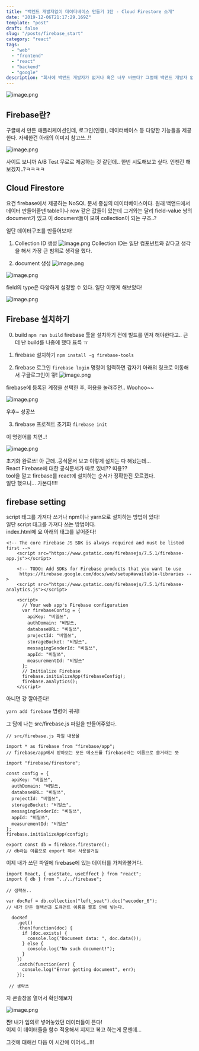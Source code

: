 ```yaml
---
title: "백엔드 개발자없이 데이터베이스 만들기 1탄 - Cloud Firestore 소개"
date: "2019-12-06T21:17:29.169Z"
template: "post"
draft: false
slug: "/posts/firebase_start"
category: "react"
tags:
  - "web"
  - "frontend"
  - "react"
  - "backend"
  - "google"
description: "회사에 백앤드 개발자가 없거나 혹은 너무 바쁘다? 그럴때 백앤드 개발자 없이도 혼자 개발할수 있어bility! Firebase - cloud firestore 활용법을 알아보자!"
---
```


![image.png](https://images.velog.io/post-images/dooreplay/48292eb0-175c-11ea-b9a7-a78e4358fcc9/image.png)

## Firebase란?

구글에서 만든 애플리케이션인데, 로그인(인증), 데이터베이스 등 다양한 기능들을 제공한다.
자세한건 아래의 이미지 참고쓰..!!

![image.png](https://images.velog.io/post-images/dooreplay/f4682f00-175c-11ea-b9a7-a78e4358fcc9/image.png)

사이트 보니까 A/B Test 무료로 제공하는 것 같던데.. 한번 시도해보고 싶다.
언젠간 해보겠지..?ㅋㅋㅋㅋ

## Cloud Firestore

요건 firebase에서 제공하는 NoSQL 문서 중심의 데이터베이스이다.
원래 백앤드에서 데이터 만들어줄땐 table이나 row 같은 값들이 있는데 그거와는 달리
field-value 쌍의 document가 있고 이 document들이 모여 collection이 되는 구조..?

일단 데이터구조를 만들어보자!

1. Collection ID 생성
   ![image.png](https://images.velog.io/post-images/dooreplay/3b727ec0-1760-11ea-b9a7-a78e4358fcc9/image.png)
   Collection ID는 일단 컴포넌트와 같다고 생각을 해서 가장 큰 범위로 생각을 했다.

2) document 생성
   ![image.png](https://images.velog.io/post-images/dooreplay/859b2ce0-1760-11ea-b9a7-a78e4358fcc9/image.png)

![image.png](https://images.velog.io/post-images/dooreplay/c2c06770-1760-11ea-b57e-ef599b453888/image.png)

field의 type은 다양하게 설정할 수 있다.
일단 이렇게 해보았다!

![image.png](https://images.velog.io/post-images/dooreplay/28d36d40-1762-11ea-b9a7-a78e4358fcc9/image.png)

## Firebase 설치하기

0. build
   `npm run build`
   firebase 툴을 설치하기 전에 빌드를 먼저 해야한다고.. 근데 난 build를 나중에 했다 뚀륵 ㅠ

1. firebase 설치하기
   `npm install -g firebase-tools`

1. firebase 로그인
   `firebase login` 명령어 입력하면 갑자기 아래의 링크로 이동해서 구글로그인이 뙇!
   ![image.png](https://images.velog.io/post-images/dooreplay/34f295b0-17ee-11ea-aaec-fb1399513b37/image.png)

firebase에 등록된 계정을 선택한 후, 허용을 눌러주면.. Woohoo~~

![image.png](https://images.velog.io/post-images/dooreplay/5d26a350-17ee-11ea-bc33-6d3d69e20820/image.png)

우후~ 성공쓰

3. firebase 프로젝트 초기화
   `firebase init`

이 명령어를 치면..!

![image.png](https://images.velog.io/post-images/dooreplay/f126ab40-17ee-11ea-bc33-6d3d69e20820/image.png)

초기화 완료쓰!
아 근데..공식문서 보고 이렇게 설치는 다 해놨는데...<br />
React Firebase에 대한 공식문서가 따로 있네?? 띠용?? <br />
tool을 깔고 firebase를 react에 설치하는 순서가 정확한진 모르겠다.<br />
일단 했으니... 가본다!!!!

## firebase setting

script 태그를 가져다 쓰거나 npm이나 yarn으로 설치하는 방법이 있다!<br />
일단 script 태그를 가져다 쓰는 방법이다.<br />
index.html에 요 아래의 태그를 넣어준다!

```
<!-- The core Firebase JS SDK is always required and must be listed first -->
    <script src="https://www.gstatic.com/firebasejs/7.5.1/firebase-app.js"></script>

    <!-- TODO: Add SDKs for Firebase products that you want to use
     https://firebase.google.com/docs/web/setup#available-libraries -->
    <script src="https://www.gstatic.com/firebasejs/7.5.1/firebase-analytics.js"></script>

    <script>
      // Your web app's Firebase configuration
      var firebaseConfig = {
        apiKey: "비밀쓰",
        authDomain: "비밀쓰,
        databaseURL: "비밀쓰",
        projectId: "비밀쓰",
        storageBucket: "비밀쓰",
        messagingSenderId: "비밀쓰",
        appId: "비밀쓰",
        measurementId: "비밀쓰"
      };
      // Initialize Firebase
      firebase.initializeApp(firebaseConfig);
      firebase.analytics();
    </script>

```

아니면 걍 깔아준다!

`yarn add firebase` 명령어 궈궈!

그 담에 나는 src/firebase.js 파일을 만들어주었다.

```
// src/firebase.js 파일 내용물

import * as firebase from "firebase/app";
// firebase/app에서 받아오는 모든 메소드를 firebase라는 이름으로 쓸거라는 뜻

import "firebase/firestore";

const config = {
  apiKey: "비밀쓰",
  authDomain: "비밀쓰,
  databaseURL: "비밀쓰",
  projectId: "비밀쓰",
  storageBucket: "비밀쓰",
  messagingSenderId: "비밀쓰",
  appId: "비밀쓰",
  measurementId: "비밀쓰"
};
firebase.initializeApp(config);

export const db = firebase.firestore();
// db라는 이름으로 export 해서 사용할거임

```

이제 내가 쓰던 파일에 firebase에 있는 데이터를 가져와볼거다.

```
import React, { useState, useEffect } from "react";
import { db } from "../../firebase";

// 생략쓰..

var docRef = db.collection("left_seat").doc("wecoder_6");
// 내가 만든 컬렉션과 도큐먼트 이름을 괄호 안에 넣는다.

  docRef
    .get()
    .then(function(doc) {
      if (doc.exists) {
        console.log("Document data: ", doc.data());
      } else {
        console.log("No such document!");
      }
    })
    .catch(function(err) {
      console.log("Error getting document", err);
    });

 // 생략쓰
```

자 콘솔창을 열어서 확인해보자

![image.png](https://images.velog.io/post-images/dooreplay/b3d66e30-18a0-11ea-8507-09d39c6bc422/image.png)

짠! 내가 임의로 넣어놓았던 데이터들이 뜬다!<br />
이제 이 데이터들을 함수 적용해서 지지고 볶고 하는게 문젠데...<br />

그것에 대해선 다음 이 시간에 이어서...!!!
